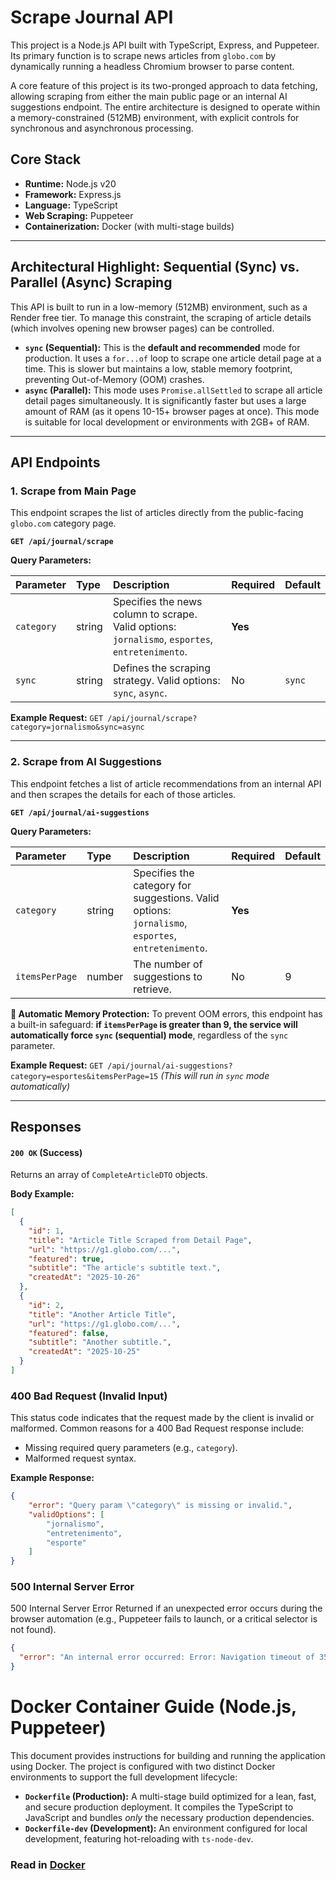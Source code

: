 # Scrape Journal API

This project is a Node.js API built with TypeScript, Express, and Puppeteer. Its primary function is to scrape news articles from `globo.com` by dynamically running a headless Chromium browser to parse content.

A core feature of this project is its two-pronged approach to data fetching, allowing scraping from either the main public page or an internal AI suggestions endpoint. The entire architecture is designed to operate within a memory-constrained (512MB) environment, with explicit controls for synchronous and asynchronous processing.

## Core Stack

* **Runtime:** Node.js v20
* **Framework:** Express.js
* **Language:** TypeScript
* **Web Scraping:** Puppeteer
* **Containerization:** Docker (with multi-stage builds)

---

## Architectural Highlight: Sequential (Sync) vs. Parallel (Async) Scraping

This API is built to run in a low-memory (512MB) environment, such as a Render free tier. To manage this constraint, the scraping of article details (which involves opening new browser pages) can be controlled.

* **`sync` (Sequential):** This is the **default and recommended** mode for production. It uses a `for...of` loop to scrape one article detail page at a time. This is slower but maintains a low, stable memory footprint, preventing Out-of-Memory (OOM) crashes.
* **`async` (Parallel):** This mode uses `Promise.allSettled` to scrape all article detail pages simultaneously. It is significantly faster but uses a large amount of RAM (as it opens 10-15+ browser pages at once). This mode is suitable for local development or environments with 2GB+ of RAM.

---

## API Endpoints

### 1. Scrape from Main Page

This endpoint scrapes the list of articles directly from the public-facing `globo.com` category page.

**`GET /api/journal/scrape`**

**Query Parameters:**

| Parameter | Type | Description | Required | Default |
| :--- | :--- | :--- | :--- | :--- |
| `category` | string | Specifies the news column to scrape. Valid options: `jornalismo`, `esportes`, `entretenimento`. | **Yes** | |
| `sync` | string | Defines the scraping strategy. Valid options: `sync`, `async`. | No | `sync` |

**Example Request:**
`GET /api/journal/scrape?category=jornalismo&sync=async`

---

### 2. Scrape from AI Suggestions

This endpoint fetches a list of article recommendations from an internal API and then scrapes the details for each of those articles.

**`GET /api/journal/ai-suggestions`**

**Query Parameters:**

| Parameter | Type | Description | Required | Default |
| :--- | :--- | :--- | :--- | :--- |
| `category` | string | Specifies the category for suggestions. Valid options: `jornalismo`, `esportes`, `entretenimento`. | **Yes** | |
| `itemsPerPage`| number | The number of suggestions to retrieve. | No | 9 |

**🚨 Automatic Memory Protection:**
To prevent OOM errors, this endpoint has a built-in safeguard: **if `itemsPerPage` is greater than 9, the service will automatically force `sync` (sequential) mode**, regardless of the `sync` parameter.

**Example Request:**
`GET /api/journal/ai-suggestions?category=esportes&itemsPerPage=15`
*(This will run in `sync` mode automatically)*

---

## Responses

#### `200 OK` (Success)

Returns an array of `CompleteArticleDTO` objects.

**Body Example:**
```json
[
  {
    "id": 1,
    "title": "Article Title Scraped from Detail Page",
    "url": "https://g1.globo.com/...",
    "featured": true,
    "subtitle": "The article's subtitle text.",
    "createdAt": "2025-10-26"
  },
  {
    "id": 2,
    "title": "Another Article Title",
    "url": "https://g1.globo.com/...",
    "featured": false,
    "subtitle": "Another subtitle.",
    "createdAt": "2025-10-25"
  }
]
```

### 400 Bad Request (Invalid Input)

This status code indicates that the request made by the client is invalid or malformed. Common reasons for a 400 Bad Request response include:

- Missing required query parameters (e.g., `category`).
- Malformed request syntax.

**Example Response:**
```json
{
    "error": "Query param \"category\" is missing or invalid.",
    "validOptions": [
        "jornalismo",
        "entretenimento",
        "esporte"
    ]
}
```

### 500 Internal Server Error
500 Internal Server Error
Returned if an unexpected error occurs during the browser automation (e.g., Puppeteer fails to launch, or a critical selector is not found).

```json
{
  "error": "An internal error occurred: Error: Navigation timeout of 35000 ms exceeded"
}
```

# Docker Container Guide (Node.js, Puppeteer)
This document provides instructions for building and running the application using Docker.
The project is configured with two distinct Docker environments to support the full development lifecycle:
- **`Dockerfile` (Production):** A multi-stage build optimized for a lean, fast, and secure production deployment. It compiles the TypeScript to JavaScript and bundles _only_ the necessary production dependencies.
- **`Dockerfile-dev` (Development):** An environment configured for local development, featuring hot-reloading with `ts-node-dev`.
### Read in [Docker](Docker/readme.md)
